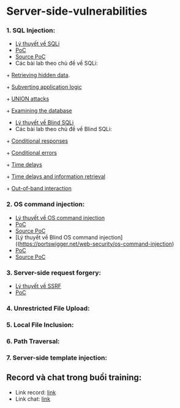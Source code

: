 # Server-side-vulnerabilities

### 1. SQL Injection:

- [Lý thuyết về SQLi](https://portswigger.net/web-security/sql-injection)
- [PoC](https://github.com/FPTU-Ethical-Hackers-Club/Server-side-vulnerabilities/tree/main/SQL%20and%20OS%20command%20injection)
- [Source PoC](https://github.com/FPTU-Ethical-Hackers-Club/Server-side-vulnerabilities/tree/main/SQL%20and%20OS%20command%20injection/source)
- Các bài lab theo chủ đề về SQLi:

\+ [Retrieving hidden data](https://portswigger.net/web-security/sql-injection/lab-retrieve-hidden-data).

\+ [Subverting application logic](https://portswigger.net/web-security/sql-injection/lab-login-bypass)

\+ [UNION attacks](https://portswigger.net/web-security/sql-injection/union-attacks)

\+ [Examining the database](https://portswigger.net/web-security/sql-injection/examining-the-database)

- [Lý thuyết về Blind SQLi](https://portswigger.net/web-security/sql-injection/blind)
- Các bài lab theo chủ đề về Blind SQLi:

\+ [Conditional responses](https://portswigger.net/web-security/sql-injection/blind/lab-conditional-responses)

\+ [Conditional errors](https://portswigger.net/web-security/sql-injection/blind/lab-conditional-errors)

\+ [Time delays](https://portswigger.net/web-security/sql-injection/blind/lab-time-delays)

\+ [Time delays and information retrieval](https://portswigger.net/web-security/sql-injection/blind/lab-time-delays-info-retrieval)

\+ [Out-of-band interaction](https://portswigger.net/web-security/sql-injection/blind/lab-out-of-band)

### 2. OS command injection:

- [Lý thuyết về OS command injection](https://portswigger.net/web-security/os-command-injection)
- [PoC](https://github.com/FPTU-Ethical-Hackers-Club/Server-side-vulnerabilities/tree/main/SQL%20and%20OS%20command%20injection)
- [Source PoC](https://github.com/FPTU-Ethical-Hackers-Club/Server-side-vulnerabilities/tree/main/SQL%20and%20OS%20command%20injection/source)
- [Lý thuyết về Blind OS command injection]((https://portswigger.net/web-security/os-command-injection)
- [PoC](https://github.com/FPTU-Ethical-Hackers-Club/Server-side-vulnerabilities/blob/main/Blind%20command%20Injection/README.md)
- [Source PoC](https://github.com/FPTU-Ethical-Hackers-Club/Server-side-vulnerabilities/tree/main/Blind%20command%20Injection/source)

### 3. Server-side request forgery:

- [Lý thuyết về SSRF](https://portswigger.net/web-security/ssrf)
- [PoC](https://github.com/FPTU-Ethical-Hackers-Club/ASCIS/tree/main/2021/web/oproxy)

### 4. Unrestricted File Upload:


### 5. Local File Inclusion:


### 6. Path Traversal:


### 7. Server-side template injection:



## Record và chat trong buổi training:

- Link record: [link](https://drive.google.com/file/d/1P2xYG8Fpf7LDmTDxSakDjyiE5LuUa_eB/view?usp=sharing) 
- Link chat: [link](https://docs.google.com/document/d/1pI-mFhrfW4shBaTd6tUTTdFXXLbu39KGSigV-trAwYw/edit?usp=sharing)

